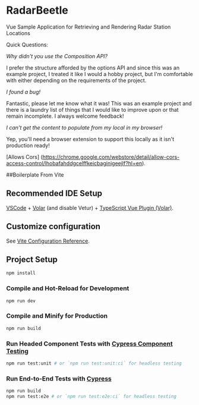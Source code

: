 # RadarBeetle

Vue Sample Application for Retrieving and Rendering Radar Station Locations

Quick Questions:

*Why didn't you use the Composition API?*

I prefer the structure afforded by the options API and since this was an example project, I treated it like I would a hobby project, but I'm comfortable with either depending on the requirements of the project. 

*I found a bug!*

Fantastic, please let me know what it was! This was an example project and there is a laundry list of things that I would like to improve upon or that remain incomplete. I always welcome feedback!

*I can't get the content to populate from my local in my browser!*

Yep, you'll need a browser extension to support this locally as it isn't production ready!

[Allows Cors] (https://chrome.google.com/webstore/detail/allow-cors-access-control/lhobafahddgcelffkeicbaginigeejlf?hl=en).



##Boilerplate From Vite 

## Recommended IDE Setup

[VSCode](https://code.visualstudio.com/) + [Volar](https://marketplace.visualstudio.com/items?itemName=Vue.volar) (and disable Vetur) + [TypeScript Vue Plugin (Volar)](https://marketplace.visualstudio.com/items?itemName=Vue.vscode-typescript-vue-plugin).

## Customize configuration

See [Vite Configuration Reference](https://vitejs.dev/config/).

## Project Setup

```sh
npm install
```

### Compile and Hot-Reload for Development

```sh
npm run dev
```

### Compile and Minify for Production

```sh
npm run build
```

### Run Headed Component Tests with [Cypress Component Testing](https://on.cypress.io/component)

```sh
npm run test:unit # or `npm run test:unit:ci` for headless testing
```

### Run End-to-End Tests with [Cypress](https://www.cypress.io/)

```sh
npm run build
npm run test:e2e # or `npm run test:e2e:ci` for headless testing
```
